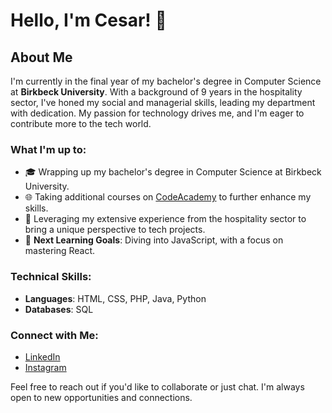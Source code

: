 # Hello, I'm Cesar! 👋

## About Me
I'm currently in the final year of my bachelor's degree in Computer Science at **Birkbeck University**. With a background of 9 years in the hospitality sector, I've honed my social and managerial skills, leading my department with dedication. My passion for technology drives me, and I'm eager to contribute more to the tech world.

### What I'm up to:
- 🎓 Wrapping up my bachelor's degree in Computer Science at Birkbeck University.
- 🌐 Taking additional courses on [CodeAcademy](https://www.codecademy.com/) to further enhance my skills.
- 🏢 Leveraging my extensive experience from the hospitality sector to bring a unique perspective to tech projects.
- 🎯 **Next Learning Goals**: Diving into JavaScript, with a focus on mastering React.

### Technical Skills:
- **Languages**: HTML, CSS, PHP, Java, Python
- **Databases**: SQL

### Connect with Me:
- [LinkedIn](https://www.linkedin.com/in/c%C3%A9sar-gon%C3%A7alves-735b5bb3/)
- [Instagram](https://www.instagram.com/ceesaraugust0/)

Feel free to reach out if you'd like to collaborate or just chat. I'm always open to new opportunities and connections.
